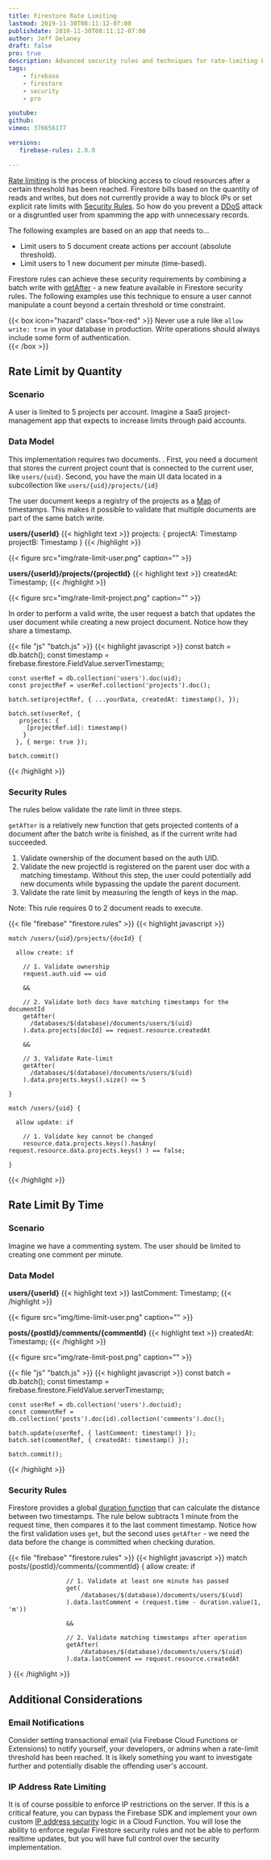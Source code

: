```yaml
---
title: Firestore Rate Limiting
lastmod: 2019-11-30T08:11:12-07:00
publishdate: 2019-11-30T08:11:12-07:00
author: Jeff Delaney
draft: false
pro: true
description: Advanced security rules and techniques for rate-limiting Firestore writes. 
tags: 
    - firebase
    - firestore
    - security
    - pro

youtube: 
github: 
vimeo: 376656177

versions:
   firebase-rules: 2.0.0

---
```


[Rate limiting](https://github.com/firebase/firebase-js-sdk/issues/647) is the process of blocking access to cloud resources after a certain threshold has been reached. Firestore bills based on the quantity of reads and writes, but does not currently provide a way to block IPs or set explicit rate limits with [Security Rules](https://fireship.io/snippets/firestore-rules-recipes/). So how do you prevent a [DDoS](https://www.cloudflare.com/learning/ddos/what-is-a-ddos-attack/) attack or a disgruntled user from spamming the app with unnecessary records.

The following examples are based on an app that needs to...

- Limit users to 5 document create actions per account (absolute threshold). 
- Limit users to 1 new document per minute (time-based). 

Firestore rules can achieve these security requirements by combining a batch write with [getAfter](https://firebase.google.com/docs/reference/rules/rules.firestore.html#.getAfter) - a new feature available in Firestore security rules. The following examples use this technique to ensure a user cannot manipulate a count beyond a certain threshold or time constraint. 

{{< box icon="hazard" class="box-red" >}}
Never use a rule like `allow write: true` in your database in production. Write operations should always include some form of authentication.  
{{< /box >}}


## Rate Limit by Quantity

### Scenario

A user is limited to 5 projects per account. Imagine a SaaS project-management app that expects to increase limits through paid accounts. 

### Data Model

This implementation requires two documents. . First, you need a document that stores the current project count that is connected to the current user, like `users/{uid}`. Second, you have the main UI data located in a subcollection like `users/{uid}/projects/{id}`

The user document keeps a registry of the projects as a [Map](https://firebase.google.com/docs/reference/rules/rules.Map) of timestamps. This makes it possible to validate that multiple documents are part of the same batch write. 


**users/{userId}**
{{< highlight text >}}
projects: { 
    projectA: Timestamp
    projectB: Timestamp
}
{{< /highlight >}}

{{< figure src="img/rate-limit-user.png" caption="" >}}

**users/{userId}/projects/{projectId}**
{{< highlight text >}}
createdAt: Timestamp;
{{< /highlight >}}

{{< figure src="img/rate-limit-project.png" caption="" >}}

In order to perform a valid write, the user request a batch that updates the user document while creating a new project document. Notice how they share a timestamp. 

{{< file "js" "batch.js" >}}
{{< highlight javascript >}}
    const batch = db.batch();
    const timestamp = firebase.firestore.FieldValue.serverTimestamp;


    const userRef = db.collection('users').doc(uid);
    const projectRef = userRef.collection('projects').doc(); 

    batch.set(projectRef, { ...yourData, createdAt: timestamp(), });

    batch.set(userRef, { 
       projects: { 
         [projectRef.id]: timestamp() 
        }  
      }, { merge: true });

    batch.commit()
{{< /highlight >}}

### Security Rules

The rules below validate the rate limit in three steps. 


`getAfter` is a relatively new function that gets projected contents of a document after the batch write is finished, as if the current write had succeeded. 

1. Validate ownership of the document based on the auth UID. 
2. Validate the new projectId is registered on the parent user doc with a matching timestamp. Without this step, the user could potentially add new documents while bypassing the update the parent document. 
3. Validate the rate limit by measuring the length of keys in the map. 

Note: This rule requires 0 to 2 document reads to execute. 

{{< file "firebase" "firestore.rules" >}}
{{< highlight javascript >}}

    match /users/{uid}/projects/{docId} {
      
      allow create: if 

        // 1. Validate ownership
        request.auth.uid == uid 
        
        &&

        // 2. Validate both docs have matching timestamps for the documentId
        getAfter(
          /databases/$(database)/documents/users/$(uid)
        ).data.projects[docId] == request.resource.createdAt

        &&
        
        // 3. Validate Rate-limit
        getAfter(
          /databases/$(database)/documents/users/$(uid)
        ).data.projects.keys().size() <= 5

    }

    match /users/{uid} {
      
      allow update: if 

        // 1. Validate key cannot be changed
        resource.data.projects.keys().hasAny( request.resource.data.projects.keys() ) == false;

    }
    
{{< /highlight >}}

## Rate Limit By Time

### Scenario

Imagine we have a commenting system. The user should be limited to creating one comment per minute. 

### Data Model

**users/{userId}**
{{< highlight text >}}
lastComment: Timestamp;
{{< /highlight >}}

{{< figure src="img/time-limit-user.png" caption="" >}}


**posts/{postId}/comments/{commentId}**
{{< highlight text >}}
createdAt: Timestamp;
{{< /highlight >}}

{{< figure src="img/rate-limit-post.png" caption="" >}}


{{< file "js" "batch.js" >}}
{{< highlight javascript >}}
    const batch = db.batch();
    const timestamp = firebase.firestore.FieldValue.serverTimestamp;


    const userRef = db.collection('users').doc(uid);
    const commentRef = db.collection('posts').doc(id).collection('comments').doc(); 

    batch.update(userRef, { lastComment: timestamp() });
    batch.set(commentRef, { createdAt: timestamp() });
    
    batch.commit();
{{< /highlight >}}

### Security Rules

Firestore provides a global [duration function](https://firebase.google.com/docs/reference/rules/rules.duration_) that can calculate the distance between two timestamps. The rule below subtracts 1 minute from the request time, then compares it to the last comment timestamp. Notice how the first validation uses `get`, but the second uses `getAfter` - we need the data before the change is committed when checking duration.  

{{< file "firebase" "firestore.rules" >}}
{{< highlight javascript >}}
match posts/{postId}/comments/{commentId} {
    allow create: if 

                    // 1. Validate at least one minute has passed
                    get(
                        /databases/$(database)/documents/users/$(uid)
                    ).data.lastComment < (request.time - duration.value(1, 'm'))

                    && 

                    // 2. Validate matching timestamps after operation
                    getAfter(
                        /databases/$(database)/documents/users/$(uid)
                    ).data.lastComment == request.resource.createdAt
}
{{< /highlight >}}


## Additional Considerations

### Email Notifications

Consider setting transactional email (via Firebase Cloud Functions or Extensions) to notify yourself, your developers, or admins when a rate-limit threshold has been reached. It is likely something you want to investigate further and potentially disable the offending user's account. 

### IP Address Rate Limiting

It is of course possible to enforce IP restrictions on the server. If this is a critical feature, you can bypass the Firebase SDK and implement your own custom [IP address security](https://firebase.google.com/docs/auth/admin/manage-sessions#advanced_security_enforce_ip_address_restrictions) logic in a Cloud Function. You will lose the ability to enforce regular Firestore security rules and not be able to perform realtime updates, but you will have full control over the security implementation. 






